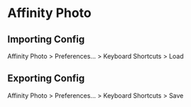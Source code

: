 # Affinity Photo

## Importing Config

Affinity Photo > Preferences... > Keyboard Shortcuts > Load

## Exporting Config

Affinity Photo > Preferences... > Keyboard Shortcuts > Save